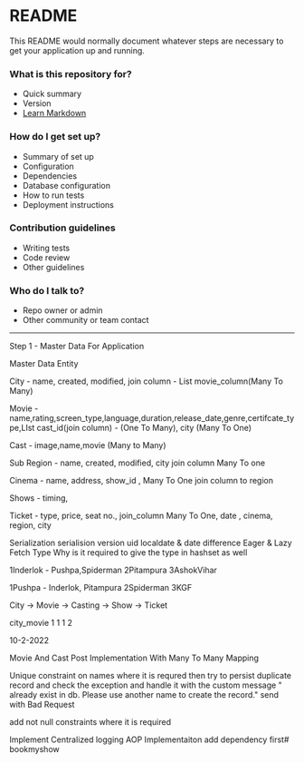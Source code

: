 # README #

This README would normally document whatever steps are necessary to get your application up and running.

### What is this repository for? ###

* Quick summary
* Version
* [Learn Markdown](https://bitbucket.org/tutorials/markdowndemo)

### How do I get set up? ###

* Summary of set up
* Configuration
* Dependencies
* Database configuration
* How to run tests
* Deployment instructions

### Contribution guidelines ###

* Writing tests
* Code review
* Other guidelines

### Who do I talk to? ###

* Repo owner or admin
* Other community or team contact


*************************************************************************************************************************************************


Step 1 - Master Data For Application

Master Data Entity

City - name, created, modified, join column - List movie_column(Many To Many)

Movie - name,rating,screen_type,language,duration,release_date,genre,certifcate_type,LIst cast_id(join column) - (One To Many), city (Many To One) 

Cast - image,name,movie (Many to Many)


Sub Region - name, created, modified, city join column Many To one

Cinema - name, address, show_id <One To Many>, Many To One join column to region

Shows - timing,

Ticket - type, price, seat no., join_column Many To One, date , cinema, region, city


Serialization
serialision version uid
localdate & date difference
Eager & Lazy Fetch Type
Why is it required to give the type in hashset as well

1Inderlok - Pushpa,Spiderman
2Pitampura
3AshokVihar

1Pushpa - Inderlok, Pitampura
2Spiderman
3KGF




City -> Movie -> Casting -> Show -> Ticket

city_movie
1 1
1 2


10-2-2022

Movie And Cast Post Implementation With Many To Many Mapping

Unique constraint on names where it is requred then try to persist duplicate record and check the exception and handle it with the custom message
"<name> already exist in db. Please use another name to create the record." send with Bad Request

add not null constraints where it is required

Implement Centralized logging AOP Implementaiton add dependency first# bookmyshow
